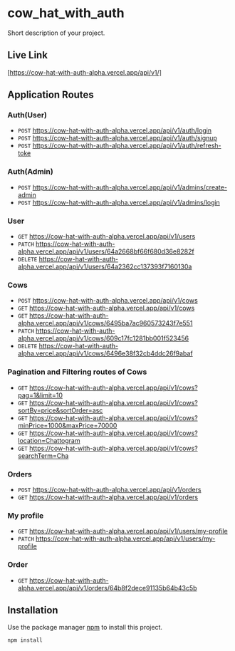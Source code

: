 # cow_hat_with_auth

Short description of your project.

## Live Link

[https://cow-hat-with-auth-alpha.vercel.app/api/v1/]

## Application Routes

### Auth(User)
- `POST`  https://cow-hat-with-auth-alpha.vercel.app/api/v1/auth/login
- `POST`  https://cow-hat-with-auth-alpha.vercel.app/api/v1/auth/signup
- `POST`  https://cow-hat-with-auth-alpha.vercel.app/api/v1/auth/refresh-toke


### Auth(Admin)
- `POST`  https://cow-hat-with-auth-alpha.vercel.app/api/v1/admins/create-admin
- `POST`  https://cow-hat-with-auth-alpha.vercel.app/api/v1/admins/login

### User

- `GET` https://cow-hat-with-auth-alpha.vercel.app/api/v1/users
- `PATCH` https://cow-hat-with-auth-alpha.vercel.app/api/v1/users/64a2668bf66f680d36e8282f 
- `DELETE` https://cow-hat-with-auth-alpha.vercel.app/api/v1/users/64a2362cc137393f7160130a 

### Cows

- `POST` https://cow-hat-with-auth-alpha.vercel.app/api/v1/cows
- `GET` https://cow-hat-with-auth-alpha.vercel.app/api/v1/cows
- `GET` https://cow-hat-with-auth-alpha.vercel.app/api/v1/cows/6495ba7ac960573243f7e551 
- `PATCH` https://cow-hat-with-auth-alpha.vercel.app/api/v1/cows/609c17fc1281bb001f523456 
- `DELETE` https://cow-hat-with-auth-alpha.vercel.app/api/v1/cows/6496e38f32cb4ddc26f9abaf 

### Pagination and Filtering routes of Cows

- `GET` https://cow-hat-with-auth-alpha.vercel.app/api/v1/cows?pag=1&limit=10
- `GET` https://cow-hat-with-auth-alpha.vercel.app/api/v1/cows?sortBy=price&sortOrder=asc
- `GET` https://cow-hat-with-auth-alpha.vercel.app/api/v1/cows?minPrice=1000&maxPrice=70000
- `GET` https://cow-hat-with-auth-alpha.vercel.app/api/v1/cows?location=Chattogram
- `GET` https://cow-hat-with-auth-alpha.vercel.app/api/v1/cows?searchTerm=Cha

### Orders

- `POST` https://cow-hat-with-auth-alpha.vercel.app/api/v1/orders
- `GET` https://cow-hat-with-auth-alpha.vercel.app/api/v1/orders

### My profile

- `GET` https://cow-hat-with-auth-alpha.vercel.app/api/v1/users/my-profile
- `PATCH` https://cow-hat-with-auth-alpha.vercel.app/api/v1/users/my-profile

### Order

- `GET` https://cow-hat-with-auth-alpha.vercel.app/api/v1/orders/64b8f2dece91135b64b43c5b

## Installation

Use the package manager [npm](https://www.npmjs.com/) to install this project.

```bash
npm install
